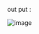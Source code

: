 








out put : 


![image](https://github.com/user-attachments/assets/66de8a97-a0f2-4609-bc45-7807992a5dae)
